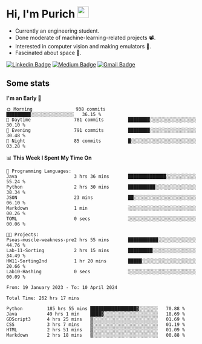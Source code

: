 <h1 align="left">Hi, I'm Purich
<img src="https://media.giphy.com/media/hvRJCLFzcasrR4ia7z/giphy.gif" width="30px"/></h1>

* Currently an engineering student.
* Done moderate of machine-learning-related projects :film_projector:.
* Interested in computer vision and making emulators :space_invader:.
* Fascinated about space :milky_way:.

[![Linkedin Badge](https://img.shields.io/badge/-Purich-blue?style=flat-square&logo=Linkedin&logoColor=white&link=https://www.linkedin.com/in/purich-siritip-16b3b3255/)](https://www.linkedin.com/in/purich-siritip-16b3b3255) [![Medium Badge](https://img.shields.io/badge/-@purich-gray?style=flat-square&labelColor=000000&logo=Medium&link=https://medium.com/@phuritsiritip)](https://medium.com/@phuritsiritip)
[![Gmail Badge](https://img.shields.io/badge/-mark.phurit@gmail.com-c14438?style=flat-square&logo=Gmail&logoColor=white&link=mailto:mark.phurit@gmail.com)](mailto:mark.phurit@gmail.com)

## Some stats

  
  <!--START_SECTION:waka-->
**I'm an Early 🐤** 

```text
🌞 Morning                938 commits         █████████░░░░░░░░░░░░░░░░   36.15 % 
🌆 Daytime                781 commits         ████████░░░░░░░░░░░░░░░░░   30.10 % 
🌃 Evening                791 commits         ████████░░░░░░░░░░░░░░░░░   30.48 % 
🌙 Night                  85 commits          █░░░░░░░░░░░░░░░░░░░░░░░░   03.28 % 
```


📊 **This Week I Spent My Time On** 

```text
💬 Programming Languages: 
Java                     3 hrs 36 mins       ██████████████░░░░░░░░░░░   55.24 % 
Python                   2 hrs 30 mins       ██████████░░░░░░░░░░░░░░░   38.34 % 
JSON                     23 mins             ██░░░░░░░░░░░░░░░░░░░░░░░   06.10 % 
Markdown                 1 min               ░░░░░░░░░░░░░░░░░░░░░░░░░   00.26 % 
TOML                     0 secs              ░░░░░░░░░░░░░░░░░░░░░░░░░   00.06 % 

🐱‍💻 Projects: 
Psoas-muscle-weakness-pre2 hrs 55 mins       ███████████░░░░░░░░░░░░░░   44.76 % 
Lab-11-Sorting           2 hrs 15 mins       █████████░░░░░░░░░░░░░░░░   34.49 % 
HW11-Sorting2nd          1 hr 20 mins        █████░░░░░░░░░░░░░░░░░░░░   20.66 % 
Lab10-Hashing            0 secs              ░░░░░░░░░░░░░░░░░░░░░░░░░   00.09 % 
```


<!--END_SECTION:waka-->

  <!--START_SECTION:waka-simple-->

```text
From: 19 January 2023 - To: 10 April 2024

Total Time: 262 hrs 17 mins

Python         185 hrs 55 mins █████████████████▓░░░░░░░   70.88 %
Java           49 hrs 1 min    ████▓░░░░░░░░░░░░░░░░░░░░   18.69 %
GDScript3      4 hrs 25 mins   ▒░░░░░░░░░░░░░░░░░░░░░░░░   01.69 %
CSS            3 hrs 7 mins    ▒░░░░░░░░░░░░░░░░░░░░░░░░   01.19 %
HTML           2 hrs 51 mins   ▒░░░░░░░░░░░░░░░░░░░░░░░░   01.09 %
Markdown       2 hrs 18 mins   ▒░░░░░░░░░░░░░░░░░░░░░░░░   00.88 %
```

<!--END_SECTION:waka-simple-->

  <!--![Anurag's GitHub stats](https://github-readme-stats.vercel.app/api?username=vikimark&show_icons=true&theme=gruvbox_light)-->
  
<!--
**vikimark/vikimark** is a ✨ _special_ ✨ repository because its `README.md` (this file) appears on your GitHub profile.

Here are some ideas to get you started:

- 🔭 I’m currently working on ...
- 🌱 I’m currently learning ...
- 👯 I’m looking to collaborate on ...
- 🤔 I’m looking for help with ...
- 💬 Ask me about ...
- 📫 How to reach me: ...
- 😄 Pronouns: ...
- ⚡ Fun fact: ...
-->
